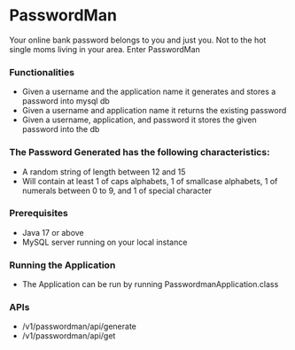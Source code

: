 # PasswordMan 
Your online bank password belongs to you and just you. Not to the hot single moms living in your area. Enter PasswordMan

### Functionalities
- Given a username and the application name it generates and stores a password into mysql db
- Given a username and application name it returns the existing password
- Given a username, application, and password it stores the given password into the db

### The Password Generated has the following characteristics:
- A random string of length between 12 and 15
- Will contain at least 1 of caps alphabets, 1 of smallcase alphabets, 1 of numerals between 0 to 9, and 1 of special character


### Prerequisites
- Java 17 or above
- MySQL server running on your local instance

### Running the Application
- The Application can be run by running PasswordmanApplication.class

### APIs
  - /v1/passwordman/api/generate
  - /v1/passwordman/api/get

